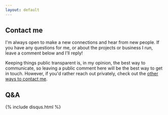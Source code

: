 ```yaml
---
layout: default
---
```


## Contact me

I'm always open to make a new connections and hear from new people. If
you have any questions for me, or about the projects or business I
run, leave a comment below and I'll reply!

Keeping things public transparent is, in my opinion, the best way to
communicate, so leaving a public comment here will be the best way to
get in touch. However, if you'd rather reach out privately, check out
the [other ways to contact me](/).

## Q&A

{% include disqus.html %}
